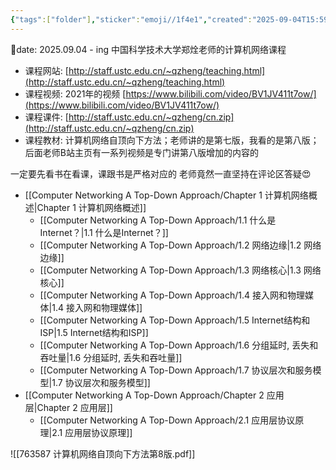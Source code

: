 ```yaml
---
{"tags":["folder"],"sticker":"emoji//1f4e1","created":"2025-09-04T15:59","updated":"2025-10-13T11:45","dg-publish":true,"permalink":"/Computer Networking A Top-Down Approach/Computer Networking A Top-Down Approach/","dgPassFrontmatter":true,"noteIcon":""}
---
```


📅date: 2025.09.04 - ing
中国科学技术大学郑烇老师的计算机网络课程
- 课程网站: [http://staff.ustc.edu.cn/~qzheng/teaching.html](http://staff.ustc.edu.cn/~qzheng/teaching.html)
- 课程视频: 2021年的视频 [https://www.bilibili.com/video/BV1JV411t7ow/](https://www.bilibili.com/video/BV1JV411t7ow/)
- 课程课件: [http://staff.ustc.edu.cn/~qzheng/cn.zip](http://staff.ustc.edu.cn/~qzheng/cn.zip)
- 课程教材: 计算机网络自顶向下方法；老师讲的是第七版，我看的是第八版；后面老师B站主页有一系列视频是专门讲第八版增加的内容的

一定要先看书在看课，课跟书是严格对应的
老师竟然一直坚持在评论区答疑😍

- [[Computer Networking A Top-Down Approach/Chapter 1 计算机网络概述\|Chapter 1 计算机网络概述]]
	- [[Computer Networking A Top-Down Approach/1.1 什么是Internet？\|1.1 什么是Internet？]]
	- [[Computer Networking A Top-Down Approach/1.2 网络边缘\|1.2 网络边缘]]
	- [[Computer Networking A Top-Down Approach/1.3 网络核心\|1.3 网络核心]]
	- [[Computer Networking A Top-Down Approach/1.4 接入网和物理媒体\|1.4 接入网和物理媒体]]
	- [[Computer Networking A Top-Down Approach/1.5 Internet结构和ISP\|1.5 Internet结构和ISP]]
	- [[Computer Networking A Top-Down Approach/1.6 分组延时, 丢失和吞吐量\|1.6 分组延时, 丢失和吞吐量]]
	- [[Computer Networking A Top-Down Approach/1.7 协议层次和服务模型\|1.7 协议层次和服务模型]]
- [[Computer Networking A Top-Down Approach/Chapter 2 应用层\|Chapter 2 应用层]]
	- [[Computer Networking A Top-Down Approach/2.1  应用层协议原理\|2.1  应用层协议原理]]




![[763587 计算机网络自顶向下方法第8版.pdf]]
